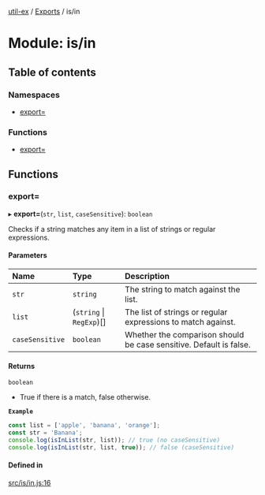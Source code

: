 [util-ex](../README.md) / [Exports](../modules.md) / is/in

# Module: is/in

## Table of contents

### Namespaces

- [export=](is_in.export_.md)

### Functions

- [export=](is_in.md#export=)

## Functions

### export&#x3D;

▸ **export=**(`str`, `list`, `caseSensitive`): `boolean`

Checks if a string matches any item in a list of strings or regular expressions.

#### Parameters

| Name | Type | Description |
| :------ | :------ | :------ |
| `str` | `string` | The string to match against the list. |
| `list` | (`string` \| `RegExp`)[] | The list of strings or regular expressions to match against. |
| `caseSensitive` | `boolean` | Whether the comparison should be case sensitive. Default is false. |

#### Returns

`boolean`

- True if there is a match, false otherwise.

**`Example`**

```ts
const list = ['apple', 'banana', 'orange'];
const str = 'Banana';
console.log(isInList(str, list)); // true (no caseSensitive)
console.log(isInList(str, list, true)); // false (caseSensitive)
```

#### Defined in

[src/is/in.js:16](https://github.com/snowyu/util-ex.js/blob/cfd4615/src/is/in.js#L16)
